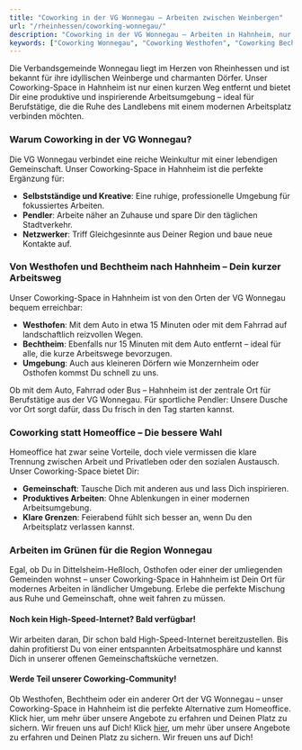 ```yaml
---
title: "Coworking in der VG Wonnegau – Arbeiten zwischen Weinbergen"
url: "/rheinhessen/coworking-wonnegau/"
description: "Coworking in der VG Wonnegau – Arbeiten in Hahnheim, nur wenige Minuten von Westhofen, Bechtheim und Umgebung entfernt. Genieße eine produktive Arbeitsumgebung zwischen Weinbergen, Gemeinschaft und moderner Infrastruktur."
keywords: ["Coworking Wonnegau", "Coworking Westhofen", "Coworking Bechtheim", "Arbeiten in Rheinhessen", "Coworking Hahnheim", "Arbeiten im Grünen", "Coworking VG Wonnegau", "Gemeinschaftsarbeit", "modernes Arbeitsumfeld", "Arbeiten zwischen Weinbergen"]
---
```


Die Verbandsgemeinde Wonnegau liegt im Herzen von Rheinhessen und ist bekannt für ihre idyllischen Weinberge und charmanten Dörfer. Unser Coworking-Space in Hahnheim ist nur einen kurzen Weg entfernt und bietet Dir eine produktive und inspirierende Arbeitsumgebung – ideal für Berufstätige, die die Ruhe des Landlebens mit einem modernen Arbeitsplatz verbinden möchten.

### Warum Coworking in der VG Wonnegau?

Die VG Wonnegau verbindet eine reiche Weinkultur mit einer lebendigen Gemeinschaft. Unser Coworking-Space in Hahnheim ist die perfekte Ergänzung für:

- **Selbstständige und Kreative**: Eine ruhige, professionelle Umgebung für fokussiertes Arbeiten.
- **Pendler**: Arbeite näher an Zuhause und spare Dir den täglichen Stadtverkehr.
- **Netzwerker**: Triff Gleichgesinnte aus Deiner Region und baue neue Kontakte auf.

### Von Westhofen und Bechtheim nach Hahnheim – Dein kurzer Arbeitsweg

Unser Coworking-Space in Hahnheim ist von den Orten der VG Wonnegau bequem erreichbar:

- **Westhofen**: Mit dem Auto in etwa 15 Minuten oder mit dem Fahrrad auf landschaftlich reizvollen Wegen.
- **Bechtheim**: Ebenfalls nur 15 Minuten mit dem Auto entfernt – ideal für alle, die kurze Arbeitswege bevorzugen.
- **Umgebung**: Auch aus kleineren Dörfern wie Monzernheim oder Osthofen kommst Du schnell zu uns.

Ob mit dem Auto, Fahrrad oder Bus – Hahnheim ist der zentrale Ort für Berufstätige aus der VG Wonnegau. Für sportliche Pendler: Unsere Dusche vor Ort sorgt dafür, dass Du frisch in den Tag starten kannst.

### Coworking statt Homeoffice – Die bessere Wahl

Homeoffice hat zwar seine Vorteile, doch viele vermissen die klare Trennung zwischen Arbeit und Privatleben oder den sozialen Austausch. Unser Coworking-Space bietet Dir:

- **Gemeinschaft**: Tausche Dich mit anderen aus und lass Dich inspirieren.
- **Produktives Arbeiten**: Ohne Ablenkungen in einer modernen Arbeitsumgebung.
- **Klare Grenzen**: Feierabend fühlt sich besser an, wenn Du den Arbeitsplatz verlassen kannst.

### Arbeiten im Grünen für die Region Wonnegau

Egal, ob Du in Dittelsheim-Heßloch, Osthofen oder einer der umliegenden Gemeinden wohnst – unser Coworking-Space in Hahnheim ist Dein Ort für modernes Arbeiten in ländlicher Umgebung. Erlebe die perfekte Mischung aus Ruhe und Gemeinschaft, ohne weit fahren zu müssen.

#### Noch kein High-Speed-Internet? Bald verfügbar!

Wir arbeiten daran, Dir schon bald High-Speed-Internet bereitzustellen. Bis dahin profitierst Du von einer entspannten Arbeitsatmosphäre und kannst Dich in unserer offenen Gemeinschaftsküche vernetzen.

#### Werde Teil unserer Coworking-Community!

Ob Westhofen, Bechtheim oder ein anderer Ort der VG Wonnegau – unser Coworking-Space in Hahnheim ist die perfekte Alternative zum Homeoffice. Klick hier, um mehr über unsere Angebote zu erfahren und Deinen Platz zu sichern. Wir freuen uns auf Dich!
Klick [hier](/), um mehr über unsere Angebote zu erfahren und Deinen Platz zu sichern. Wir freuen uns auf Dich!
